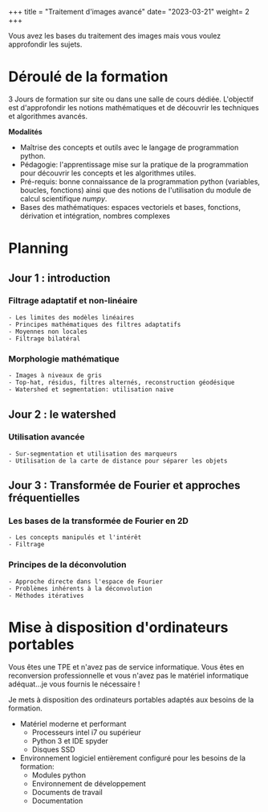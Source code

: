 +++
title = "Traitement d'images avancé"
date= "2023-03-21"
weight= 2
+++

Vous avez les bases du traitement des images mais vous voulez approfondir les sujets.

<!--more-->

# Déroulé de la formation

3 Jours de formation sur site ou dans une salle de cours dédiée. L'objectif est d'approfondir les notions mathématiques et de découvrir les techniques et algorithmes avancés.

**Modalités**

- Maîtrise des concepts et outils avec le langage de programmation python.
- Pédagogie: l'apprentissage mise sur la pratique de la programmation pour découvrir les concepts et les algorithmes utiles.
- Pré-requis: bonne connaissance de la programmation python (variables, boucles, fonctions) ainsi que des notions de l'utilisation du module de calcul scientifique *numpy*.
- Bases des mathématiques: espaces vectoriels et bases, fonctions, dérivation et intégration, nombres complexes

# Planning

## Jour 1 : introduction

### Filtrage adaptatif et non-linéaire
    - Les limites des modèles linéaires
    - Principes mathématiques des filtres adaptatifs
    - Moyennes non locales
    - Filtrage bilatéral
    
### Morphologie mathématique
    - Images à niveaux de gris
    - Top-hat, résidus, filtres alternés, reconstruction géodésique
    - Watershed et segmentation: utilisation naive
    
## Jour 2 : le watershed

### Utilisation avancée
    - Sur-segmentation et utilisation des marqueurs
    - Utilisation de la carte de distance pour séparer les objets
    
## Jour 3 : Transformée de Fourier et approches fréquentielles

### Les bases de la transformée de Fourier en 2D
    - Les concepts manipulés et l'intérêt
    - Filtrage

### Principes de la déconvolution
    - Approche directe dans l'espace de Fourier
    - Problèmes inhérents à la déconvolution
    - Méthodes itératives

    
# Mise à disposition d'ordinateurs portables

Vous êtes une TPE et n'avez pas de service informatique. Vous êtes en reconversion professionnelle et vous n'avez pas le matériel informatique adéquat...je vous fournis le nécessaire !

Je mets à disposition des ordinateurs portables adaptés aux besoins de la formation.

- Matériel moderne et performant
    - Processeurs intel i7 ou supérieur
    - Python 3 et IDE spyder
    - Disques SSD
- Environnement logiciel entièrement configuré pour les besoins de la formation:
    - Modules python
    - Environnement de développement
    - Documents de travail
    - Documentation
